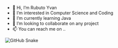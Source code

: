- 👋 Hi, I’m Rubuto Yvan
- 👀 I’m interested in Computer Science and Coding
- 🌱 I’m currently learning Java
- 💞️ I’m looking to collaborate on any project
- 📫 You can reach me on ..

<img alt="GitHub Snake" src="https://raw.githubusercontent.com/r-yvan/r-yvan/output/github-contribution-grid-snake.svg" />

<!---
r-yvan/r-yvan is a ✨ special ✨ repository because its `README.md` (this file) appears on your GitHub profile.
You can click the Preview link to take a look at your changes.
--->
